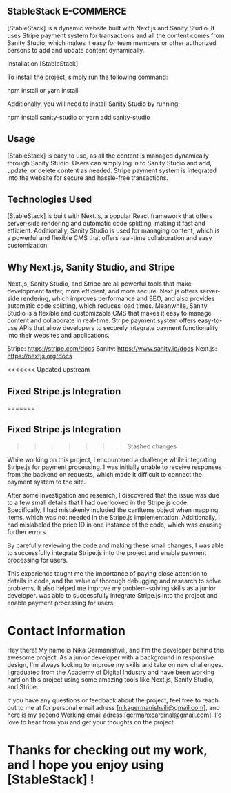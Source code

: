 ## StableStack E-COMMERCE

[StableStack] is a dynamic website built with Next.js and Sanity Studio. It uses Stripe payment system for transactions and all the content comes from Sanity Studio, which makes it easy for team members or other authorized persons to add and update content dynamically.

Installation [StableStack]

To install the project, simply run the following command:

npm install or yarn install

Additionally, you will need to install Sanity Studio by running:

npm install sanity-studio or yarn add sanity-studio

## Usage

[StableStack] is easy to use, as all the content is managed dynamically through Sanity Studio. Users can simply log in to Sanity Studio and add, update, or delete content as needed. Stripe payment system is integrated into the website for secure and hassle-free transactions.

## Technologies Used

[StableStack] is built with Next.js, a popular React framework that offers server-side rendering and automatic code splitting, making it fast and efficient. Additionally, Sanity Studio is used for managing content, which is a powerful and flexible CMS that offers real-time collaboration and easy customization.

## Why Next.js, Sanity Studio, and Stripe

Next.js, Sanity Studio, and Stripe are all powerful tools that make development faster, more efficient, and more secure. Next.js offers server-side rendering, which improves performance and SEO, and also provides automatic code splitting, which reduces load times. Meanwhile, Sanity Studio is a flexible and customizable CMS that makes it easy to manage content and collaborate in real-time. Stripe payment system offers easy-to-use APIs that allow developers to securely integrate payment functionality into their websites and applications.

Stripe: https://stripe.com/docs
Sanity: https://www.sanity.io/docs
Next.js: https://nextjs.org/docs

<<<<<<< Updated upstream

## Fixed Stripe.js Integration  
=======
## Fixed Stripe.js Integration
>>>>>>> Stashed changes

While working on this project, I encountered a challenge while integrating Stripe.js for payment processing. I was initially unable to receive responses from the backend on requests, which made it difficult to connect the payment system to the site.

After some investigation and research, I discovered that the issue was due to a few small details that I had overlooked in the Stripe.js code. Specifically, I had mistakenly included the cartItems object when mapping items, which was not needed in the Stripe.js implementation. Additionally, I had mislabeled the price ID in one instance of the code, which was causing further errors.

By carefully reviewing the code and making these small changes, I was able to successfully integrate Stripe.js into the project and enable payment processing for users.

This experience taught me the importance of paying close attention to details in code, and the value of thorough debugging and research to solve problems. It also helped me improve my problem-solving skills as a junior developer. was able to successfully integrate Stripe.js into the project and enable payment processing for users.

# Contact Information

Hey there! My name is Nika Germanishvili, and I'm the developer behind this awesome project. As a junior developer with a background in responsive design, I'm always looking to improve my skills and take on new challenges. I graduated from the Academy of Digital Industry and have been working hard on this project using some amazing tools like Next.js, Sanity Studio, and Stripe.

If you have any questions or feedback about the project, feel free to reach out to me at for personal email adress [nikagermanishvili@gmail.com], and here is my second Working email adress [germanxcardinal@gmail.com]. I'd love to hear from you and get your thoughts on the project.

# Thanks for checking out my work, and I hope you enjoy using [StableStack] !
